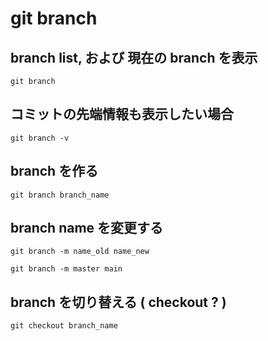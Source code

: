 
# git branch


## branch list, および 現在の branch を表示

```
git branch
```


## コミットの先端情報も表示したい場合

```
git branch -v
```


## branch を作る

```
git branch branch_name
```


## branch name を変更する

```
git branch -m name_old name_new
```

```
git branch -m master main
```


## branch を切り替える ( checkout ? )

```
git checkout branch_name
```




